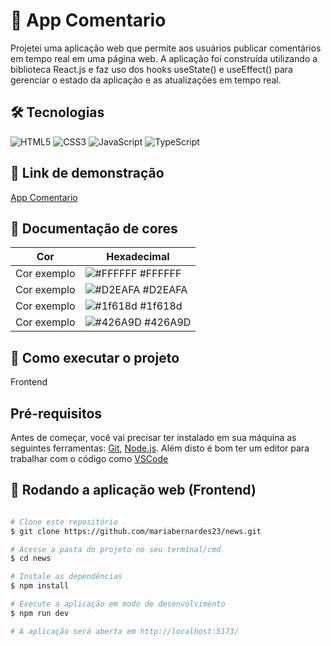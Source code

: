 # 📲 App Comentario
Projetei uma aplicação web que permite aos usuários publicar comentários em tempo real em uma página web. A aplicação foi construída utilizando a biblioteca React.js e faz uso dos hooks useState() e useEffect() para gerenciar o estado da aplicação e as atualizações em tempo real.

## 🛠 Tecnologias

![HTML5](https://img.shields.io/badge/HTML5-000?style=for-the-badge&logo=html5)
![CSS3](https://img.shields.io/badge/CSS3-000?style=for-the-badge&logo=css3&logoColor=264CE4)
![JavaScript](https://img.shields.io/badge/JavaScript-000?style=for-the-badge&logo=javascript)
![TypeScript](https://img.shields.io/badge/TypeScript-000?style=for-the-badge&logo=typescript)

## 🔗 Link de demonstração
<a href="https://app-comentario.vercel.app">App Comentario</a>

## 🎨 Documentação de cores

| Cor               | Hexadecimal                                                |
| ----------------- | ---------------------------------------------------------------- |
| Cor exemplo       | ![#FFFFFF](https://via.placeholder.com/10/FFFFFF?text=+) #FFFFFF |
| Cor exemplo       | ![#D2EAFA](https://via.placeholder.com/10/D2EAFA?text=+) #D2EAFA |
| Cor exemplo       | ![#1f618d](https://via.placeholder.com/10/1f618d?text=+) #1f618d |
| Cor exemplo       | ![#426A9D](https://via.placeholder.com/10/426A9D?text=+) #426A9D |

## 🚀 Como executar o projeto

Frontend

## Pré-requisitos

Antes de começar, você vai precisar ter instalado em sua máquina as seguintes ferramentas:
[Git](https://git-scm.com), [Node.js](https://nodejs.org/en/). 
Além disto é bom ter um editor para trabalhar com o código como [VSCode](https://code.visualstudio.com/)

## 🧭 Rodando a aplicação web (Frontend)

```bash

# Clone este repositório
$ git clone https://github.com/mariabernardes23/news.git

# Acesse a pasta do projeto no seu terminal/cmd
$ cd news

# Instale as dependências
$ npm install

# Execute a aplicação em modo de desenvolvimento
$ npm run dev

# A aplicação será aberta em http://localhost:5173/

```
